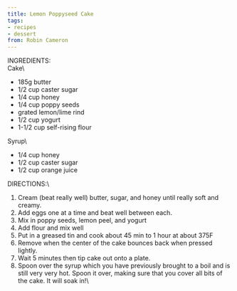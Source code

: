 ```yaml
---
title: Lemon Poppyseed Cake
tags:
- recipes
- dessert
from: Robin Cameron
---
```

INGREDIENTS:\
Cake\

-   185g butter
-   1/2 cup caster sugar
-   1/4 cup honey
-   1/4 cup poppy seeds
-   grated lemon/lime rind
-   1/2 cup yogurt
-   1-1/2 cup self-rising flour

Syrup\

-   1/4 cup honey
-   1/2 cup caster sugar
-   1/2 cup orange juice

DIRECTIONS:\

1.  Cream (beat really well) butter, sugar, and honey until really soft and creamy.
2.  Add eggs one at a time and beat well between each.
3.  Mix in poppy seeds, lemon peel, and yogurt
4.  Add flour and mix well
5.  Put in a greased tin and cook about 45 min to 1 hour at about 375F
6.  Remove when the center of the cake bounces back when pressed lightly.
7.  Wait 5 minutes then tip cake out onto a plate.
8.  Spoon over the syrup which you have previously brought to a boil and is still very very hot. Spoon it over, making sure that you cover all bits of the cake. It will soak in!\

